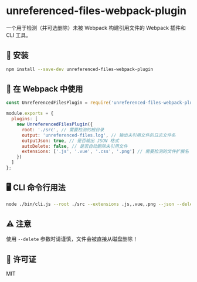 # unreferenced-files-webpack-plugin

一个用于检测（并可选删除）未被 Webpack 构建引用文件的 Webpack 插件和 CLI 工具。

## 🔧 安装

```bash
npm install --save-dev unreferenced-files-webpack-plugin
```

## 🧩 在 Webpack 中使用

```js
const UnreferencedFilesPlugin = require('unreferenced-files-webpack-plugin');

module.exports = {
  plugins: [
    new UnreferencedFilesPlugin({
      root: './src', // 需要检测的根目录
      output: 'unreferenced-files.log', // 输出未引用文件的日志文件名
      outputJson: true, // 是否输出 JSON 格式
      autoDelete: false, // 是否自动删除未引用文件
      extensions: ['.js', '.vue', '.css', '.png'] // 需要检测的文件扩展名
    })
  ]
};
```

## 🖥️ CLI 命令行用法

```bash
node ./bin/cli.js --root ./src --extensions .js,.vue,.png --json --delete
```

## ⚠️ 注意

使用 `--delete` 参数时请谨慎，文件会被直接从磁盘删除！

## 📄 许可证

MIT
